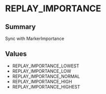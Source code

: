 # REPLAY_IMPORTANCE

## Summary
Sync with MarkerImportance

## Values
* REPLAY_IMPORTANCE_LOWEST
* REPLAY_IMPORTANCE_LOW
* REPLAY_IMPORTANCE_NORMAL
* REPLAY_IMPORTANCE_HIGH
* REPLAY_IMPORTANCE_HIGHEST